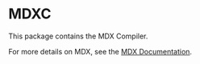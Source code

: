 # MDXC

This package contains the MDX Compiler.

For more details on MDX, see the [MDX Documentation](mdxc.reactarmory.com).